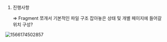 1. 진행사항

   => Fragment 쪼개서 기본적인 파일 구조 잡아놓은 상태 및 개별 페이지에 들어갈 위치 구성?

![1566174502857](C:\Users\user\AppData\Roaming\Typora\typora-user-images\1566174502857.png)